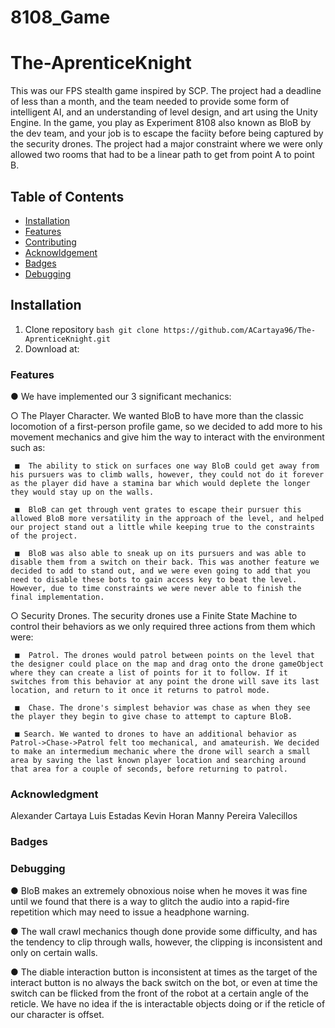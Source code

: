 # 8108_Game
# The-AprenticeKnight
 
This was our FPS stealth game inspired by SCP. The project had a deadline of less than a month, and the team needed to provide some form of intelligent AI, and an understanding of level design, and art using the Unity Engine. In the game, you play as Experiment 8108 also known as BloB by the dev team, and your job is to escape the faciity before being captured by the security drones. The project had a major constraint where we were only allowed two rooms that had to be a linear path to get from point A to point B.

## Table of Contents
- [Installation](#installation)
- [Features](#features)
- [Contributing](#contributing)
- [Acknowldgement](#acknowledgment)
- [Badges](#badges)
- [Debugging](#debugging)

## Installation
1. Clone repository ` bash git clone https://github.com/ACartaya96/The-AprenticeKnight.git ` 
2. Download at: 

### Features
●	We have implemented our 3 significant mechanics:
  
  ○	The Player Character. We wanted BloB to have more than the classic locomotion of a first-person profile game, so we decided to add more to his movement mechanics and give him the way to interact with the environment such as:
     
     ■	The ability to stick on surfaces one way BloB could get away from his pursuers was to climb walls, however, they could not do it forever as the player did have a stamina bar which would deplete the longer they would stay up on the walls.
     
     ■	BloB can get through vent grates to escape their pursuer this allowed BloB more versatility in the approach of the level, and helped our project stand out a little while keeping true to the constraints of the project.
     
     ■	BloB was also able to sneak up on its pursuers and was able to disable them from a switch on their back. This was another feature we decided to add to stand out, and we were even going to add that you need to disable these bots to gain access key to beat the level. However, due to time constraints we were never able to finish the final implementation.
  
  ○	Security Drones. The security drones use a Finite State Machine to control their behaviors as we only required three actions from them which were:
    
     ■	Patrol. The drones would patrol between points on the level that the designer could place on the map and drag onto the drone gameObject where they can create a list of points for it to follow. If it switches from this behavior at any point the drone will save its last location, and return to it once it returns to patrol mode.
     
     ■	Chase. The drone's simplest behavior was chase as when they see the player they begin to give chase to attempt to capture BloB.
      
     ■ Search. We wanted to drones to have an additional behavior as Patrol->Chase->Patrol felt too mechanical, and amateurish. We decided to make an intermedium mechanic where the drone will search a small area by saving the last known player location and searching around that area for a couple of seconds, before returning to patrol.
     
### Acknowledgment
Alexander Cartaya
Luis Estadas
Kevin Horan
Manny Pereira Valecillos

### Badges


### Debugging
●	BloB makes an extremely obnoxious noise when he moves it was fine until we found that there is a way to glitch the audio into a rapid-fire repetition which may need to issue a headphone warning.

● The wall crawl mechanics though done provide some difficulty, and has the tendency to clip through walls, however, the clipping is inconsistent and only on certain walls.

● The diable interaction button is inconsistent at times as the target of the interact button is no always the back switch on the bot, or even at time the switch can be flicked from the front of the robot at a certain angle of the reticle. We have no idea if the is interactable objects doing or if the reticle of our character is offset.

 
